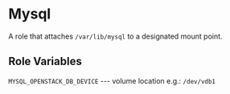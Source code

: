 Mysql
=====

A role that attaches ``/var/lib/mysql`` to a designated mount point.

Role Variables
--------------

``MYSQL_OPENSTACK_DB_DEVICE`` --- volume location e.g.: ``/dev/vdb1``

